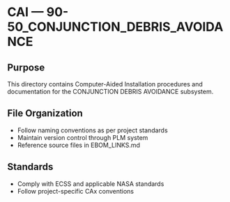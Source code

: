 # CAI — 90-50_CONJUNCTION_DEBRIS_AVOIDANCE

## Purpose

This directory contains Computer-Aided Installation procedures and documentation for the CONJUNCTION DEBRIS AVOIDANCE subsystem.

## File Organization

- Follow naming conventions as per project standards
- Maintain version control through PLM system
- Reference source files in EBOM_LINKS.md

## Standards

- Comply with ECSS and applicable NASA standards
- Follow project-specific CAx conventions
